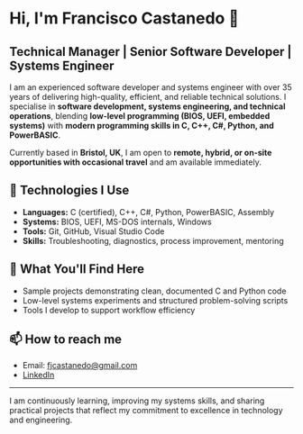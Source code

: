# Hi, I'm Francisco Castanedo 👋

## Technical Manager | Senior Software Developer | Systems Engineer

I am an experienced software developer and systems engineer with over 35 years of delivering high-quality, efficient, and reliable technical solutions. I specialise in **software development, systems engineering, and technical operations**, blending **low-level programming (BIOS, UEFI, embedded systems)** with **modern programming skills in C, C++, C#, Python, and PowerBASIC**.

Currently based in **Bristol, UK**, I am open to **remote, hybrid, or on-site opportunities with occasional travel** and am available immediately.

## 🔧 Technologies I Use
- **Languages:** C (certified), C++, C#, Python, PowerBASIC, Assembly
- **Systems:** BIOS, UEFI, MS-DOS internals, Windows
- **Tools:** Git, GitHub, Visual Studio Code
- **Skills:** Troubleshooting, diagnostics, process improvement, mentoring

## 🚀 What You'll Find Here
- Sample projects demonstrating clean, documented C and Python code
- Low-level systems experiments and structured problem-solving scripts
- Tools I develop to support workflow efficiency

## 📫 How to reach me
- Email: fjcastanedo@gmail.com
- [LinkedIn](https://www.linkedin.com/in/franciscocastanedo)

---

I am continuously learning, improving my systems skills, and sharing practical projects that reflect my commitment to excellence in technology and engineering.

